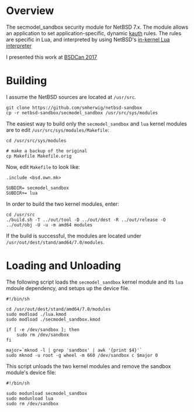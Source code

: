 Overview
========
The secmodel_sandbox security module for NetBSD 7.x.  The module allows an
application to set application-specific, dynamic
[kauth](https://netbsd.gw.com/cgi-bin/man-cgi?kauth++NetBSD-7.1) rules.
The rules are specific in Lua, and interpreted by using NetBSD's [in-kernel Lua
interpreter](https://netbsd.gw.com/cgi-bin/man-cgi?intro+9lua+NetBSD-7.1)

I presented this work at [BSDCan 2017](https://www.bsdcan.org/2017/schedule/events/835.en.html)


Building
========

I assume the NetBSD sources are located at `/usr/src`.

```
git clone https://github.com/smherwig/netbsd-sandbox
cp -r netbsd-sandbox/secmodel_sandbox /usr/src/sys/modules
```

The easiest way to build only the `secmodel_sandbox` and `lua` kernel modules
are to edit `/usr/src/sys/modules/Makefile`:

```
cd /usr/src/sys/modules

# make a backup of the original
cp Makefile Makefile.orig
```

Now, edit `Makefile` to look like:

```
.include <bsd.own.mk>

SUBDIR= secmodel_sandbox
SUBDIR+= lua
```

In order to build the two kernel modules, enter:

```
cd /usr/src
./build.sh -T ../out/tool -D ../out/dest -R ../out/release -O ../out/obj -U -u -m amd64 modules
```

If the build is successful, the modules are located under
`/usr/out/dest/stand/amd64/7.0/modules`.


Loading and Unloading
=====================

The following script loads the `secmodel_sandbox` kernel module and its `lua`
mdoule dependency, and setups up the device file.

```
#!/bin/sh

cd /usr/out/dest/stand/amd64/7.0/modules
sudo modload ./lua.kmod
sudo modload ./secmodel_sandbox.kmod

if [ -e /dev/sandbox ]; then
    sudo rm /dev/sandbox
fi

major=`mknod -l | grep 'sandbox' | awk '{print $4}'`
sudo mknod -u root -g wheel -m 660 /dev/sandbox c $major 0
```

This script unloads the two kernel modules and remove the sandbox module's
device file:

```
#!/bin/sh 

sudo modunload secmodel_sandbox
sudo modunload lua
sudo rm /dev/sandbox
```


